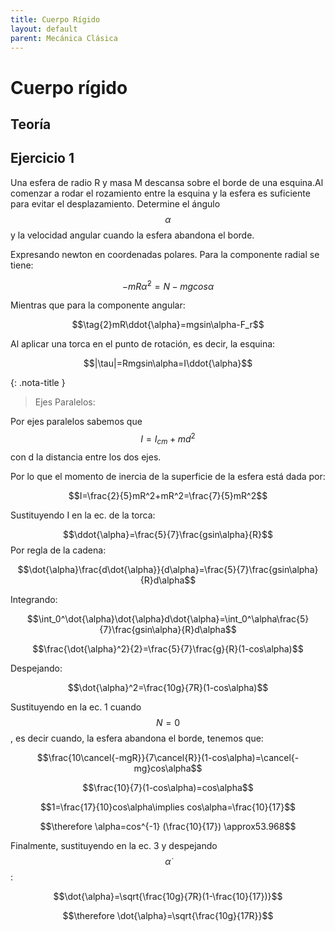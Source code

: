 ```yaml
---
title: Cuerpo Rígido
layout: default
parent: Mecánica Clásica
---
```

# Cuerpo rígido

## Teoría

## Ejercicio 1

Una esfera de radio R y masa M descansa sobre el borde de una esquina.Al comenzar a rodar el rozamiento entre la esquina y la esfera es suficiente para evitar el desplazamiento. Determine el ángulo $$\alpha$$ y la velocidad angular cuando la esfera abandona el borde.

Expresando newton en coordenadas polares. Para la componente radial se tiene:

$$\tag{1}-mR\dot{\alpha}^2=N-mgcos\alpha$$ 

Mientras que para la componente angular:

$$\tag{2}mR\ddot{\alpha}=mgsin\alpha-F_r$$

Al aplicar una torca en el punto de rotación, es decir, la esquina:

$$|\tau|=Rmgsin\alpha=I\ddot{\alpha}$$ 

{: .nota-title }
> Ejes Paralelos:
>
>
Por ejes paralelos sabemos que $$I=I_{cm}+md^2$$ con d la distancia entre los dos ejes. 

Por lo que el momento de inercia de la superficie de la esfera está dada por:

$$I=\frac{2}{5}mR^2+mR^2=\frac{7}{5}mR^2$$

Sustituyendo I en la ec. de la torca:

$$\ddot{\alpha}=\frac{5}{7}\frac{gsin\alpha}{R}$$
Por regla de la cadena:

$$\dot{\alpha}\frac{d\dot{\alpha}}{d\alpha}=\frac{5}{7}\frac{gsin\alpha}{R}d\alpha$$

Integrando:

$$\int_0^\dot{\alpha}\dot{\alpha}d\dot{\alpha}=\int_0^\alpha\frac{5}{7}\frac{gsin\alpha}{R}d\alpha$$

$$\frac{\dot{\alpha}^2}{2}=\frac{5}{7}\frac{g}{R}(1-cos\alpha)$$

Despejando:

$$\dot{\alpha}^2=\frac{10g}{7R}(1-cos\alpha)$$

Sustituyendo en la ec. 1 cuando $$N=0$$, es decir cuando, la esfera abandona el borde, tenemos que:

$$\frac{10\cancel{-mgR}}{7\cancel{R}}(1-cos\alpha)=\cancel{-mg}cos\alpha$$ 

$$\frac{10}{7}(1-cos\alpha)=cos\alpha$$

$$1=\frac{17}{10}cos\alpha\implies cos\alpha=\frac{10}{17}$$

$$\therefore \alpha=cos^{-1} (\frac{10}{17}) \approx53.968$$

Finalmente, sustituyendo en la ec. 3 y despejando $$\dot{\alpha}$$:

$$\dot{\alpha}=\sqrt{\frac{10g}{7R}(1-\frac{10}{17})}$$

$$\therefore \dot{\alpha}=\sqrt{\frac{10g}{17R}}$$
